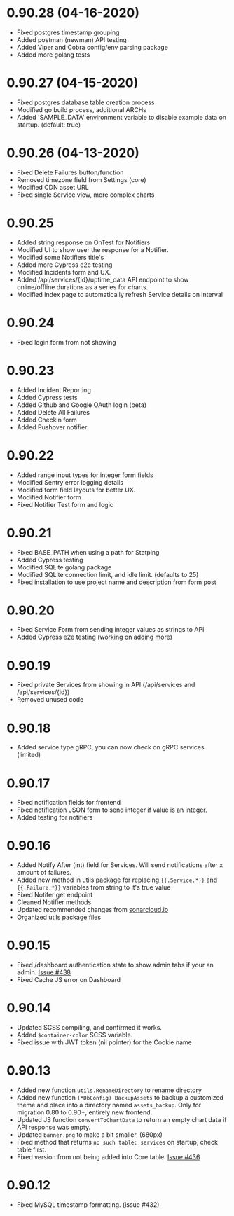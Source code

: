 # 0.90.28 (04-16-2020)
- Fixed postgres timestamp grouping
- Added postman (newman) API testing
- Added Viper and Cobra config/env parsing package
- Added more golang tests

# 0.90.27 (04-15-2020)
- Fixed postgres database table creation process
- Modified go build process, additional ARCHs
- Added 'SAMPLE_DATA' environment variable to disable example data on startup. (default: true)

# 0.90.26 (04-13-2020)
- Fixed Delete Failures button/function
- Removed timezone field from Settings (core)
- Modified CDN asset URL
- Fixed single Service view, more complex charts

# 0.90.25
- Added string response on OnTest for Notifiers
- Modified UI to show user the response for a Notifier.
- Modified some Notifiers title's
- Added more Cypress e2e testing
- Modified Incidents form and UX.
- Added /api/services/{id}/uptime_data API endpoint to show online/offline durations as a series for charts.
- Modified index page to automatically refresh Service details on interval

# 0.90.24
- Fixed login form from not showing

# 0.90.23
- Added Incident Reporting
- Added Cypress tests
- Added Github and Google OAuth login (beta)
- Added Delete All Failures
- Added Checkin form
- Added Pushover notifier

# 0.90.22
- Added range input types for integer form fields
- Modified Sentry error logging details
- Modified form field layouts for better UX.
- Modified Notifier form
- Fixed Notifier Test form and logic

# 0.90.21
- Fixed BASE_PATH when using a path for Statping
- Added Cypress testing
- Modified SQLite golang package
- Modified SQLite connection limit, and idle limit. (defaults to 25)
- Fixed installation to use project name and description from form post

# 0.90.20
- Fixed Service Form from sending integer values as strings to API
- Added Cypress e2e testing (working on adding more)

# 0.90.19
- Fixed private Services from showing in API (/api/services and /api/services/{id})
- Removed unused code

# 0.90.18
- Added service type gRPC, you can now check on gRPC services. (limited)

# 0.90.17
- Fixed notification fields for frontend
- Fixed notification JSON form to send integer if value is an integer.
- Added testing for notifiers

# 0.90.16
- Added Notify After (int) field for Services. Will send notifications after x amount of failures.
- Added new method in utils package for replacing `{{.Service.*}}` and `{{.Failure.*}}` variables from string to it's true value
- Fixed Notifer get endpoint
- Cleaned Notifier methods
- Updated recommended changes from [sonarcloud.io](https://sonarcloud.io/organizations/statping/projects)
- Organized utils package files

# 0.90.15
- Fixed /dashboard authentication state to show admin tabs if your an admin. [Issue #438](https://github.com/statping/statping/issues/438)
- Fixed Cache JS error on Dashboard

# 0.90.14
- Updated SCSS compiling, and confirmed it works.
- Added `$container-color` SCSS variable.
- Fixed issue with JWT token (nil pointer) for the Cookie name

# 0.90.13
- Added new function `utils.RenameDirectory` to rename directory
- Added new function `(*DbConfig) BackupAssets` to backup a customized theme and place into a directory named `assets_backup`. Only for migration 0.80 to 0.90+, entirely new frontend.
- Updated JS function `convertToChartData` to return an empty chart data if API response was empty.
- Updated `banner.png` to make a bit smaller, (680px)
- Fixed method that returns `no such table: services` on startup, check table first.
- Fixed version from not being added into Core table. [Issue #436](https://github.com/statping/statping/issues/436)

# 0.90.12
- Fixed MySQL timestamp formatting. (issue #432)
